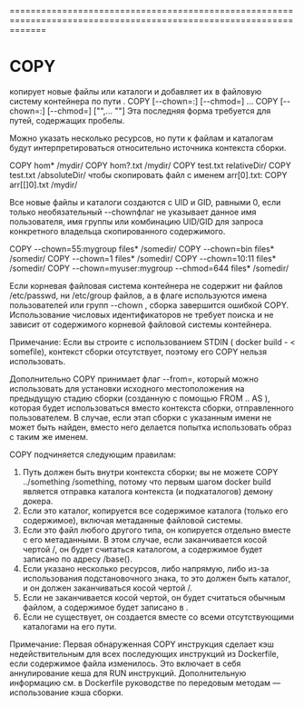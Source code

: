 ===================================================================================================================
# COPY
копирует новые файлы или каталоги <src> и добавляет их в файловую систему контейнера по пути <dest>.
COPY [--chown=<user>:<group>] [--chmod=<perms>] <src>... <dest>
COPY [--chown=<user>:<group>] [--chmod=<perms>] ["<src>",... "<dest>"]
Эта последняя форма требуется для путей, содержащих пробелы.

  Можно указать несколько <src> ресурсов, но пути к файлам и каталогам будут интерпретироваться относительно источника контекста сборки.

COPY hom* /mydir/
COPY hom?.txt /mydir/
COPY test.txt relativeDir/
COPY test.txt /absoluteDir/
  чтобы скопировать файл с именем arr[0].txt:
COPY arr[[]0].txt /mydir/

  Все новые файлы и каталоги создаются с UID и GID, равными 0, если только необязательный --chownфлаг не указывает данное имя пользователя, имя группы или комбинацию UID/GID для запроса конкретного владельца скопированного содержимого.

COPY --chown=55:mygroup files* /somedir/
COPY --chown=bin files* /somedir/
COPY --chown=1 files* /somedir/
COPY --chown=10:11 files* /somedir/
COPY --chown=myuser:mygroup --chmod=644 files* /somedir/

  Если корневая файловая система контейнера не содержит ни файлов /etc/passwd, ни /etc/group файлов, а в флаге используются имена пользователей или групп --chown , сборка завершится ошибкой COPY. Использование числовых идентификаторов не требует поиска и не зависит от содержимого корневой файловой системы контейнера.

  Примечание:
  Если вы строите с использованием STDIN ( docker build - < somefile), контекст сборки отсутствует, поэтому его COPY нельзя использовать.

  Дополнительно COPY принимает флаг --from=<name>, который можно использовать для установки исходного местоположения на предыдущую стадию сборки (созданную с помощью FROM .. AS <name>), которая будет использоваться вместо контекста сборки, отправленного пользователем. В случае, если этап сборки с указанным имени не может быть найден, вместо него делается попытка использовать образ с таким же именем.

  COPY подчиняется следующим правилам:
 1. Путь <src> должен быть внутри контекста сборки; вы не можете COPY ../something /something, потому что первым шагом docker build является отправка каталога контекста (и подкаталогов) демону докера.
 2. Если <src> это каталог, копируется все содержимое каталога (только его содержимое), включая метаданные файловой системы.
 3. Если <src> это файл любого другого типа, он копируется отдельно вместе с его метаданными. В этом случае, если <dest> заканчивается косой чертой /, он будет считаться каталогом, а содержимое <src> будет записано по адресу <dest>/base(<src>).
 4. Если указано несколько <src> ресурсов, либо напрямую, либо из-за использования подстановочного знака, то это <dest> должен быть каталог, и он должен заканчиваться косой чертой /.
5. Если <dest> не заканчивается косой чертой, он будет считаться обычным файлом, а содержимое <src> будет записано в <dest>.
 6. Если <dest> не существует, он создается вместе со всеми отсутствующими каталогами на его пути.

  Примечание:
  Первая обнаруженная COPY инструкция сделает кэш недействительным для всех последующих инструкций из Dockerfile, если содержимое файла <src> изменилось. Это включает в себя аннулирование кеша для RUN инструкций. Дополнительную информацию см. в Dockerfile руководстве по передовым методам — использование кэша сборки.
